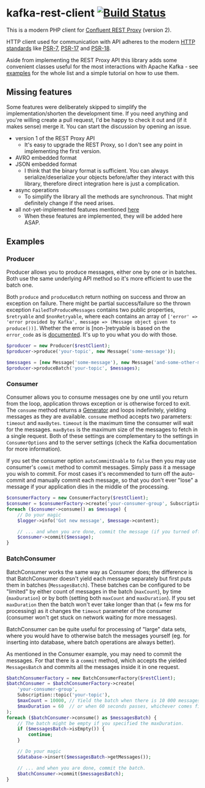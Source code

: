 kafka-rest-client [![Build Status](https://travis-ci.com/grongor/php-kafka-rest-client.svg?branch=master)](https://travis-ci.com/grongor/php-kafka-rest-client)
=================

This is a modern PHP client for [Confluent REST Proxy](https://docs.confluent.io/current/kafka-rest/) (version 2).

HTTP client used for communication with API adheres to the modern [HTTP standards](http://php-http.org) like
[PSR-7](https://www.php-fig.org/psr/psr-7/), [PSR-17](https://www.php-fig.org/psr/psr-17/)
and [PSR-18](https://www.php-fig.org/psr/psr-18/).

Aside from implementing the REST Proxy API this library adds some convenient classes useful for the most interactions
with Apache Kafka - see [examples](#Examples) for the whole list and a simple tutorial on how to use them.

Missing features
----------------

Some features were deliberately skipped to simplify the implementation/shorten the development time.
If you need anything and you're willing create a pull request, I'd be happy to check it out
and (if it makes sense) merge it. You can start the discussion by opening an issue.

- version 1 of the REST Proxy API
  - It's easy to upgrade the REST Proxy, so I don't see any point in implementing the first version.
- AVRO embedded format
- JSON embedded format
  - I think that the binary format is sufficient. You can always serialize/deserialize your objects before/after
  they interact with this library, therefore direct integration here is just a complication.
- async operations
  - To simplify the library all the methods are synchronous. That might definitely change if the need arises.
- all not-yet-implemented features mentioned [here](https://docs.confluent.io/current/kafka-rest/#features)
  - When these features are implemented, they will be added here ASAP.

Examples
--------

### Producer

Producer allows you to produce messages, either one by one or in batches. Both use the same underlying API method
so it's more efficient to use the batch one.

Both `produce` and `produceBatch` return nothing on success and throw an exception on failure.
There might be partial success/failure so the thrown exception `FailedToProduceMessages` contains two public properties,
`$retryable` and `$nonRetryable`, where each contains an array of
`['error' => 'error provided by Kafka', message => (Message object given to produce())]`.
Whether the error is [non-]retryable is based on the `error_code` as is
[documented](https://docs.confluent.io/current/kafka-rest/api.html#post--topics-(string-topic_name)).
It's up to you what you do with those.

```php
$producer = new Producer($restClient);
$producer->produce('your-topic', new Message('some-message'));

$messages = [new Message('some-message'), new Message('and-some-other-message')];
$producer->produceBatch('your-topic', $messages);
```

### Consumer

Consumer allows you to consume messages one by one until you return from the loop, application throws exception
or is otherwise forced to exit.
The `consume` method returns a [Generator](https://www.php.net/manual/en/class.generator.php) and loops indefinitely,
yielding messages as they are available. `consume` method accepts two parameters: `timeout` and `maxBytes`.
`timeout` is the maximum time the consumer will wait for the messages. `maxBytes` is the maximum size of the messages
to fetch in a single request. Both of these settings are complementary to the settings in `ConsumerOptions` and to the
server settings (check the Kafka documentation for more information).

If you set the consumer option `autoCommitEnable` to `false` then you may use consumer's `commit` method to commit
messages. Simply pass it a message you wish to commit. For most cases it's recommended to turn off the auto-commit
and manually commit each message, so that you don't ever "lose" a message if your application dies
in the middle of the processing.

```php
$consumerFactory = new ConsumerFactory($restClient);
$consumer = $consumerFactory->create('your-consumer-group', Subscription::topic('your-topic'));
foreach ($consumer->consume() as $message) {
    // Do your magic
    $logger->info('Got new message', $message->content);

    // ... and when you are done, commit the message (if you turned off auto-committing).
    $consumer->commit($message);
}
```

### BatchConsumer

BatchConsumer works the same way as Consumer does; the difference is that BatchConsumer doesn't yield each message
separately but first puts them in batches (`MessagesBatch`). These batches can be configured to be "limited" by either
count of messages in the batch (`maxCount`), by time (`maxDuration`) or by both (setting both `maxCount` and
`maxDuration`). If you set `maxDuration` then the batch won't ever take longer than that (+ few ms for processing) as
it changes the `timeout` parameter of the consumer (consumer won't get stuck on network waiting for more messages).

BatchConsumer can be quite useful for processing of "large" data sets, where you would have to otherwise batch
the messages yourself (eg. for inserting into database, where batch operations are always better).

As mentioned in the Consumer example, you may need to commit the messages. For that there is a `commit` method,
which accepts the yielded `MessagesBatch` and commits all the messages inside it in one request.

```php
$batchConsumerFactory = new BatchConsumerFactory($restClient);
$batchConsumer = $batchConsumerFactory->create(
    'your-consumer-group',
    Subscription::topic('your-topic'),
    $maxCount = 10000, // Yield the batch when there is 10 000 messages in it
    $maxDuration = 60  // or when 60 seconds passes, whichever comes first.
);
foreach ($batchConsumer->consume() as $messagesBatch) {
    // The batch might be empty if you specified the maxDuration.
    if ($messagesBatch->isEmpty()) {
        continue;
    }

    // Do your magic
    $database->insert($messagesBatch->getMessages());

    // ... and when you are done, commit the batch.
    $batchConsumer->commit($messagesBatch);
}
```
